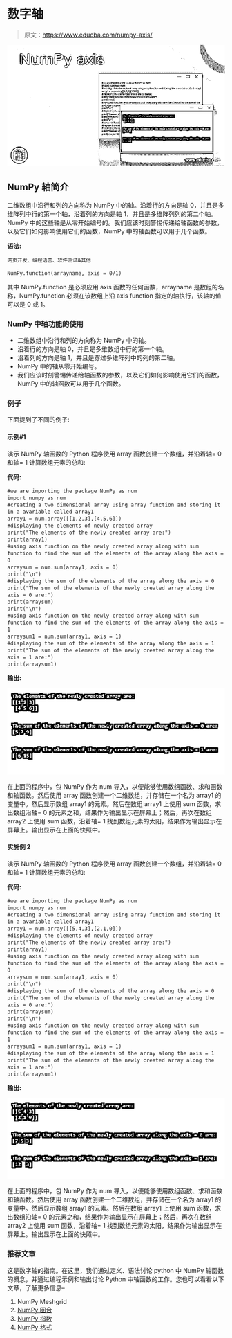 # 数字轴

> 原文：<https://www.educba.com/numpy-axis/>

![NumPy axis](img/7ca6c2b076ef8c84d8d3d74801382106.png)



## NumPy 轴简介

二维数组中沿行和列的方向称为 NumPy 中的轴。沿着行的方向是轴 0，并且是多维阵列中行的第一个轴，沿着列的方向是轴 1，并且是多维阵列列的第二个轴。NumPy 中的这些轴是从零开始编号的。我们应该时刻警惕传递给轴函数的参数，以及它们如何影响使用它们的函数，NumPy 中的轴函数可以用于几个函数。

**语法:**

<small>网页开发、编程语言、软件测试&其他</small>

```
NumPy.function(arrayname, axis = 0/1)
```

其中 NumPy.function 是必须应用 axis 函数的任何函数，arrayname 是数组的名称，NumPy.function 必须在该数组上沿 axis function 指定的轴执行，该轴的值可以是 0 或 1。

### NumPy 中轴功能的使用

*   二维数组中沿行和列的方向称为 NumPy 中的轴。
*   沿着行的方向是轴 0，并且是多维数组中行的第一个轴。
*   沿着列的方向是轴 1，并且是穿过多维阵列中的列的第二轴。
*   NumPy 中的轴从零开始编号。
*   我们应该时刻警惕传递给轴函数的参数，以及它们如何影响使用它们的函数，NumPy 中的轴函数可以用于几个函数。

### 例子

下面提到了不同的例子:

#### 示例#1

演示 NumPy 轴函数的 Python 程序使用 array 函数创建一个数组，并沿着轴= 0 和轴= 1 计算数组元素的总和:

**代码:**

```
#we are importing the package NumPy as num
import numpy as num
#creating a two dimensional array using array function and storing it in a avariable called array1
array1 = num.array([[1,2,3],[4,5,6]])
#displaying the elements of newly created array
print("The elements of the newly created array are:")
print(array1)
#using axis function on the newly created array along with sum function to find the sum of the elements of the array along the axis = 0
arraysum = num.sum(array1, axis = 0)
print("\n")
#displaying the sum of the elements of the array along the axis = 0
print("The sum of the elements of the newly created array along the axis = 0 are:")
print(arraysum)
print("\n")
#using axis function on the newly created array along with sum function to find the sum of the elements of the array along the axis = 1
arraysum1 = num.sum(array1, axis = 1)
#displaying the sum of the elements of the array along the axis = 1
print("The sum of the elements of the newly created array along the axis = 1 are:")
print(arraysum1)
```

**输出:**

![NumPy axis output 1](img/312f7cd94fe76f568f897ef76c7224de.png)



在上面的程序中，包 NumPy 作为 num 导入，以便能够使用数组函数、求和函数和轴函数。然后使用 array 函数创建一个二维数组，并存储在一个名为 array1 的变量中。然后显示数组 array1 的元素。然后在数组 array1 上使用 sum 函数，求出数组沿轴= 0 的元素之和，结果作为输出显示在屏幕上；然后，再次在数组 array2 上使用 sum 函数，沿着轴= 1 找到数组元素的太阳，结果作为输出显示在屏幕上。输出显示在上面的快照中。

#### 实施例 2

演示 NumPy 轴函数的 Python 程序使用 array 函数创建一个数组，并沿着轴= 0 和轴= 1 计算数组元素的总和:

**代码:**

```
#we are importing the package NumPy as num
import numpy as num
#creating a two dimensional array using array function and storing it in a avariable called array1
array1 = num.array([[5,4,3],[2,1,0]])
#displaying the elements of newly created array
print("The elements of the newly created array are:")
print(array1)
#using axis function on the newly created array along with sum function to find the sum of the elements of the array along the axis = 0
arraysum = num.sum(array1, axis = 0)
print("\n")
#displaying the sum of the elements of the array along the axis = 0
print("The sum of the elements of the newly created array along the axis = 0 are:")
print(arraysum)
print("\n")
#using axis function on the newly created array along with sum function to find the sum of the elements of the array along the axis = 1
arraysum1 = num.sum(array1, axis = 1)
#displaying the sum of the elements of the array along the axis = 1
print("The sum of the elements of the newly created array along the axis = 1 are:")
print(arraysum1)
```

**输出:**

![NumPy axis output 2](img/592f2e40e6953fed9915ecb1ddf09d80.png)



在上面的程序中，包 NumPy 作为 num 导入，以便能够使用数组函数、求和函数和轴函数。然后使用 array 函数创建一个二维数组，并存储在一个名为 array1 的变量中。然后显示数组 array1 的元素。然后在数组 array1 上使用 sum 函数，求出数组沿轴= 0 的元素之和，结果作为输出显示在屏幕上；然后，再次在数组 array2 上使用 sum 函数，沿着轴= 1 找到数组元素的太阳，结果作为输出显示在屏幕上。输出显示在上面的快照中。

### 推荐文章

这是数字轴的指南。在这里，我们通过定义、语法讨论 python 中 NumPy 轴函数的概念，并通过编程示例和输出讨论 Python 中轴函数的工作。您也可以看看以下文章，了解更多信息–

1.  NumPy Meshgrid
2.  [NumPy 回合](https://www.educba.com/numpy-round/)
3.  [NumPy 指数](https://www.educba.com/numpy-exponential/)
4.  [NumPy 格式](https://www.educba.com/numpy-format/)





